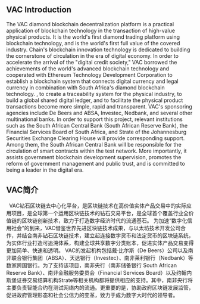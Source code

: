 ## VAC Introduction
The VAC diamond blockchain decentralization platform is a practical application of blockchain technology in the transaction of high-value physical products. It is the world's first diamond trading platform using blockchain technology, and is the world's first full value of the covered industry. Chain's blockchain innovation technology is dedicated to building the cornerstone of circulation in the era of digital economy.
In order to accelerate the arrival of the "digital credit society," VAC borrowed the achievements of the world's advanced blockchain technology and cooperated with Ethereum Technology Development Corporation to establish a blockchain system that connects digital currency and legal currency in combination with South Africa's diamond blockchain technology. , to create a traceability system for the physical industry, to build a global shared digital ledger, and to facilitate the physical product transactions become more simple, rapid and transparent.
VAC's sponsoring agencies include De Beers and ABSA, Investec, Nedbank, and several other multinational banks. In order to support this project, relevant institutions such as the South African Central Bank (South African Reserve Bank), the Financial Services Board of South Africa, and Strate of the Johannesburg Securities Exchange Clearing House will provide corresponding support. Among them, the South African Central Bank will be responsible for the circulation of smart contracts within the test network. More importantly, it assists government blockchain development supervision, promotes the reform of government management and public trust, and is committed to being a leader in the digital era.


## VAC简介
  VAC钻石区块链去中心化平台，是区块链技术在高价值实体产品交易中的实际应用项目，是全球第一个运用区块链技术的钻石交易平台，是全球首个覆盖行业全价值链的区块链创新技术，致力于打造数字经济时代的流通基石。
为加速“数字化信用社会”的到来，VAC借鉴世界先进区块链技术成果，与以太坊技术开发公司合作，并结合南非钻石区块链技术，建立起连接数字货币和法定货币的区块链系统，为实体行业打造可追溯体系，构建全球共享数字分类账本，促进实体产品交易变得更加简单、快速和透明。
VAC的发起机构包括戴·比尔斯（De Beers）公司以及南非联合银行集团（ABSA）、天达银行（Investec）、南非莱利银行（Nedbank）等数家跨国银行。为了支持该项目，南非央行（南非储备银行 South African Reserve Bank）、南非金融服务委员会（Financial Services Board）以及约翰内斯堡证券交易结算机构Strate等相关机构都将提供相应的支持。其中，南非央行将主要负责智能合约在测试网络内的流通。更重要的是，协助政府区块链发展监管，促进政府管理形态和社会公信力的变革，致力于成为数字大时代的领导者。